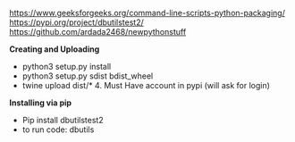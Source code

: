 https://www.geeksforgeeks.org/command-line-scripts-python-packaging/
https://pypi.org/project/dbutilstest2/
https://github.com/ardada2468/newpythonstuff
  
  
**Creating and Uploading**

 - python3 setup.py install
 - python3 setup.py sdist bdist_wheel
 - twine upload dist/*
	 4. Must Have account in pypi (will ask for login)

**Installing via pip**

 - Pip install dbutilstest2
 - to run code: dbutils